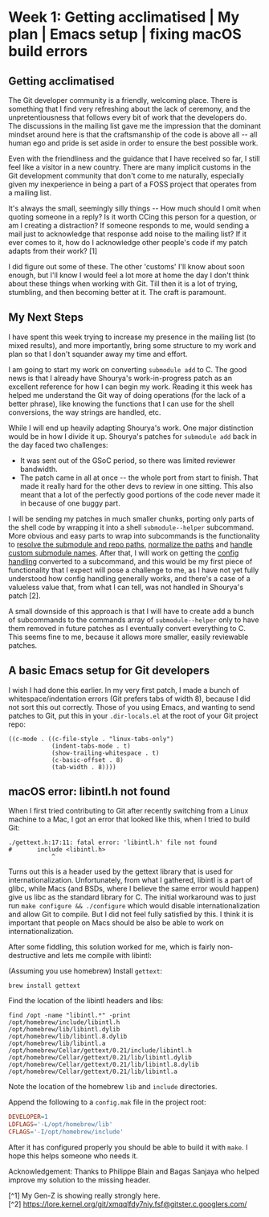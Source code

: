 # Week 1: Getting acclimatised | My plan | Emacs setup | fixing macOS build errors

## Getting acclimatised

The Git developer community is a friendly, welcoming place. There is something that I find very refreshing about the lack of ceremony, and the unpretentiousness that follows every bit of work that the developers do. The discussions in the mailing list gave me the impression that the dominant mindset around here is that the craftsmanship of the code is above all -- all human ego and pride is set aside in order to ensure the best possible work.

Even with the friendliness and the guidance that I have received so far, I still feel like a visitor in a new country. There are many implicit customs in the Git development community that don't come to me naturally, especially given my inexperience in being a part of a FOSS project that operates from a mailing list.

It's always the small, seemingly silly things -- How much should I omit when quoting someone in a reply? Is it worth CCing this person for a question, or am I creating a distraction? If someone responds to me, would sending a mail just to acknowledge that response add noise to the mailing list? If it ever comes to it, how do I acknowledge other people's code if my patch adapts from their work? [1]

I did figure out some of these. The other 'customs' I'll know about soon enough, but I'll know I would feel a lot more at home the day I don't think about these things when working with Git. Till then it is a lot of trying, stumbling, and then becoming better at it. The craft is paramount.

## My Next Steps

I have spent this week trying to increase my presence in the mailing list (to mixed results), and more importantly, bring some structure to my work and plan so that I don't squander away my time and effort.

I am going to start my work on converting `submodule add` to C. The good news is that I already have Shourya's work-in-progress patch as an excellent reference for how I can begin my work. Reading it this week has helped me understand the Git way of doing operations (for the lack of a better phrase), like knowing the functions that I can use for the shell conversions, the way strings are handled, etc.

While I will end up heavily adapting Shourya's work. One major distinction would be in how I divide it up. Shourya's patches for `submodule add` back in the day faced two challenges:

- It was sent out of the GSoC period, so there was limited reviewer bandwidth.
- The patch came in all at once -- the whole port from start to finish. That made it really hard for the other devs to review in one sitting. This also meant that a lot of the perfectly good portions of the code never made it in because of one buggy part.

I will be sending my patches in much smaller chunks, porting only parts of the shell code by wrapping it into a shell `submodule--helper` subcommand. More obvious and easy parts to wrap into subcommands is the functionality to [resolve the submodule and repo paths](https://github.com/git/git/blob/107691cb07aab771585844fcd39d5e1c7f1ed14b/git-submodule.sh#L153-L191), [normalize the paths](https://github.com/git/git/blob/107691cb07aab771585844fcd39d5e1c7f1ed14b/git-submodule.sh#L193-L204) and [handle custom submodule names](https://github.com/git/git/blob/107691cb07aab771585844fcd39d5e1c7f1ed14b/git-submodule.sh#L232-L242). After that, I will work on getting the [config handling](https://github.com/git/git/blob/107691cb07aab771585844fcd39d5e1c7f1ed14b/git-submodule.sh#L281-L307) converted to a subcommand, and this would be my first piece of functionality that I expect will pose a challenge to me, as I have not yet fully understood how config handling generally works, and there's a case of a valueless value that, from what I can tell, was not handled in Shourya's patch [2].

A small downside of this approach is that I will have to create add a bunch of subcommands to the commands array of `submodule--helper` only to have them removed in future patches as I eventually convert everything to C. This seems fine to me, because it allows more smaller, easily reviewable patches.

## A basic Emacs setup for Git developers

I wish I had done this earlier. In my very first patch, I made a bunch of whitespace/indentation errors (Git prefers tabs of width 8), because I did not sort this out correctly. Those of you using Emacs, and wanting to send patches to Git, put this in your `.dir-locals.el` at the root of your Git project repo:

```elisp
((c-mode . ((c-file-style . "linux-tabs-only")
            (indent-tabs-mode . t)
            (show-trailing-whitespace . t)
            (c-basic-offset . 8)
            (tab-width . 8))))
```

## macOS error: libintl.h not found

When I first tried contributing to Git after recently switching from a Linux machine to a Mac, I got an error that looked like this, when I tried to build Git:
```
./gettext.h:17:11: fatal error: 'libintl.h' file not found
#       include <libintl.h>
            ^
```

Turns out this is a header used by the gettext library that is used for internationalization. Unfortunately, from what I gathered, libintl is a part of glibc, while Macs (and BSDs, where I believe the same error would happen) give us libc as the standard library for C. The initial workaround was to just run `make configure && ./configure` which would disable internationalization and allow Git to compile. But I did not feel fully satisfied by this. I think it is important that people on Macs should be also be able to work on internationalization.

After some fiddling, this solution worked for me, which is fairly non-destructive and lets me compile with libintl:

(Assuming you use homebrew) Install `gettext`:
```
brew install gettext
```

Find the location of the libintl headers and libs:

```
find /opt -name "libintl.*" -print
/opt/homebrew/include/libintl.h
/opt/homebrew/lib/libintl.dylib
/opt/homebrew/lib/libintl.8.dylib
/opt/homebrew/lib/libintl.a
/opt/homebrew/Cellar/gettext/0.21/include/libintl.h
/opt/homebrew/Cellar/gettext/0.21/lib/libintl.dylib
/opt/homebrew/Cellar/gettext/0.21/lib/libintl.8.dylib
/opt/homebrew/Cellar/gettext/0.21/lib/libintl.a
```

Note the location of the homebrew `lib` and `include` directories.

Append the following to a `config.mak` file in the project root:
```makefile
DEVELOPER=1
LDFLAGS='-L/opt/homebrew/lib'
CFLAGS='-I/opt/homebrew/include'
```

After it has configured properly you should be able to build it with `make`. I hope this helps someone who needs it.

Acknowledgement: Thanks to Philippe Blain and Bagas Sanjaya who helped improve my solution to the missing header.

[^1] My Gen-Z is showing really strongly here.  
[^2] https://lore.kernel.org/git/xmqqlfdy7niy.fsf@gitster.c.googlers.com/
